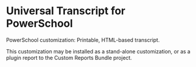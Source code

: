 Universal Transcript for PowerSchool
=======================

PowerSchool customization:  Printable, HTML-based transcript.

This customization may be installed as a stand-alone customization, or as a plugin report to the Custom Reports Bundle project.